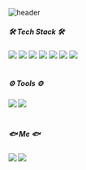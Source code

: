 ![header](https://capsule-render.vercel.app/api?type=waving&color=auto&height=150&section=header&text=👋I'm%20MinKyung🤗&fontSize=30)

<h5>🛠️ Tech Stack 🛠️</h5>
<a href="#none"><img src="https://img.shields.io/badge/Java-007396?style=flat&logo=Java&logoColor=white"/></a>
<a href="#none"><img src="https://img.shields.io/badge/Spring-6DB33F?style=flat&logo=Spring&logoColor=white"/></a>
<a href="#none"><img src="https://img.shields.io/badge/Oracle-F80000?style=flat&logo=Oracle&logoColor=white"/></a>
<a href="#none"><img src="https://img.shields.io/badge/JavaScript-F7DF1E?style=flat&logo=JavaScript&logoColor=white"/></a>
<a href="#none"><img src="https://img.shields.io/badge/jQuery-0769AD?style=flat&logo=jQuery&logoColor=white"/></a>
<a href="#none"><img src="https://img.shields.io/badge/HTML5-E34F26?style=flat&logo=HTML5&logoColor=white"/></a>
<a href="#none"><img src="https://img.shields.io/badge/CSS3-1572B6?style=flat&logo=CSS3&logoColor=white"/></a>
<br><br>

<h5>⚙️ Tools ⚙️<h5>
<a href="#none"><img src="https://img.shields.io/badge/Eclipse IDE-2C2255?style=flat&logo=Eclipse IDE&logoColor=white"/></a>
<a href="#none"><img src="https://img.shields.io/badge/Git-F05032?style=flat&logo=Git&logoColor=white"/></a>
<br><br>
  
<h5>🐟 Me 🐟<h5>
<a href="https://www.instagram.com/cmingg_/"><img src="https://img.shields.io/badge/Instagram-E4405F?style=flat&logo=Instagram&logoColor=white&link=https://www.instagram.com/cmingg_/"/></a>
<a href="mailto:ald2395@naver.com"><img src="https://img.shields.io/badge/Gmail-d14836?style=flat&logo=Gmail&logoColor=white&link=ald2395@naver.com"/></a>


